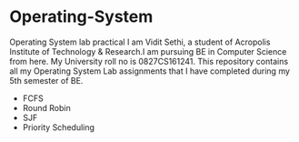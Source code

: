 # Operating-System
Operating System lab practical
I am Vidit Sethi, a student of Acropolis Institute of Technology & Research.I am pursuing BE in Computer Science from here.
My University roll no is 0827CS161241.
This repository contains all my Operating System Lab assignments that I have completed during my 5th semester of BE.
* FCFS
* Round Robin
* SJF
* Priority Scheduling
